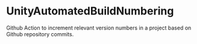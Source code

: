 # UnityAutomatedBuildNumbering
 Github Action to increment relevant version numbers in a project based on Github repository commits.
